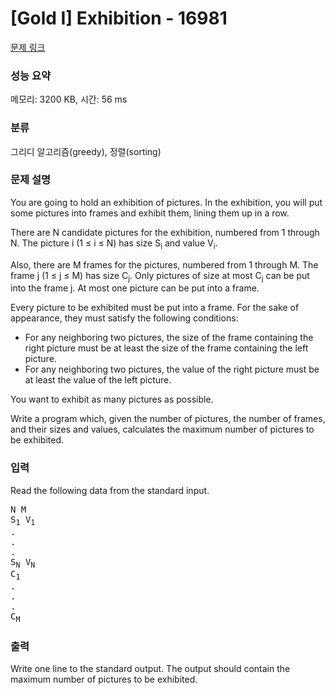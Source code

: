 # [Gold I] Exhibition - 16981 

[문제 링크](https://www.acmicpc.net/problem/16981) 

### 성능 요약

메모리: 3200 KB, 시간: 56 ms

### 분류

그리디 알고리즘(greedy), 정렬(sorting)

### 문제 설명

<p>You are going to hold an exhibition of pictures. In the exhibition, you will put some pictures into frames and exhibit them, lining them up in a row.</p>

<p>There are N candidate pictures for the exhibition, numbered from 1 through N. The picture i (1 ≤ i ≤ N) has size S<sub>i</sub> and value V<sub>i</sub>.</p>

<p>Also, there are M frames for the pictures, numbered from 1 through M. The frame j (1 ≤ j ≤ M) has size C<sub>j</sub>. Only pictures of size at most C<sub>j</sub> can be put into the frame j. At most one picture can be put into a frame.</p>

<p>Every picture to be exhibited must be put into a frame. For the sake of appearance, they must satisfy the following conditions:</p>

<ul>
	<li>For any neighboring two pictures, the size of the frame containing the right picture must be at least the size of the frame containing the left picture.</li>
	<li>For any neighboring two pictures, the value of the right picture must be at least the value of the left picture.</li>
</ul>

<p>You want to exhibit as many pictures as possible.</p>

<p>Write a program which, given the number of pictures, the number of frames, and their sizes and values, calculates the maximum number of pictures to be exhibited.</p>

### 입력 

 <p>Read the following data from the standard input.</p>

<pre>N M
S<sub>1</sub> V<sub>1</sub>
.
.
.
S<sub>N</sub> V<sub>N</sub>
C<sub>1</sub>
.
.
.
C<sub>M</sub></pre>

### 출력 

 <p>Write one line to the standard output. The output should contain the maximum number of pictures to be exhibited.</p>

